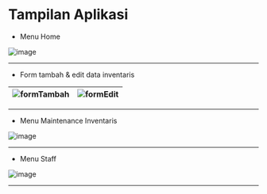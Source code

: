 # Tampilan Aplikasi


- Menu Home <br>

![image](https://github.com/indrayyana/web-inventaris-barang/assets/93801579/cc06954a-048e-459c-9924-bf0d8cfce0c7)
***
- Form tambah & edit data inventaris

| <img src="https://github.com/indrayyana/web-inventaris-barang/assets/93801579/dc770d26-4a36-4fac-bce3-193baafdfc98" alt="formTambah"/> | <img src="https://github.com/indrayyana/web-inventaris-barang/assets/93801579/d0ca6f4f-42e9-4cce-aceb-c11e3e2a47d8" alt="formEdit"/> |
| ------------- | ------------- |
***

- Menu Maintenance Inventaris <br>

![image](https://github.com/indrayyana/web-inventaris-barang/assets/93801579/5134ef50-b340-4bda-b82c-2f2a1934e8a0)
***

- Menu Staff <br>

![image](https://github.com/indrayyana/web-inventaris-barang/assets/93801579/87b76f8e-4cc2-4574-b5c6-0bc32bbf4e7f)
***
